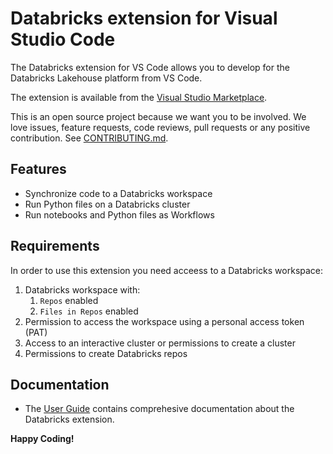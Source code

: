 # Databricks extension for Visual Studio Code

The Databricks extension for VS Code allows you to develop for the Databricks Lakehouse platform from VS Code.

The extension is available from the [Visual Studio Marketplace](https://marketplace.visualstudio.com/itemdetails?itemName=databricks.databricks-vscode).

This is an open source project because we want you to be involved. We love issues, feature requests, code reviews, pull requests or any positive contribution. See [CONTRIBUTING.md](CONTRIBUTING.md).

## Features

-   Synchronize code to a Databricks workspace
-   Run Python files on a Databricks cluster
-   Run notebooks and Python files as Workflows

<!--
Comment out until the repo is public so the image can be loaded by the marketplace

![run](./images/run.gif)
-->

## Requirements

In order to use this extension you need acceess to a Databricks workspace:

1. Databricks workspace with:
    1. `Repos` enabled
    2. `Files in Repos` enabled
2. Permission to access the workspace using a personal access token (PAT)
3. Access to an interactive cluster or permissions to create a cluster
4. Permissions to create Databricks repos

## Documentation

<!--
Comment out until the repo is public so the image can be loaded by the marketplace

-   The [Quick Start Guide](README.quickstart.md) provides an overview
    of common features.
-->

-   The [User Guide](https://docs.databricks.com/dev-tools/vscode-ext.html)
    contains comprehesive documentation about the Databricks extension.

**Happy Coding!**
